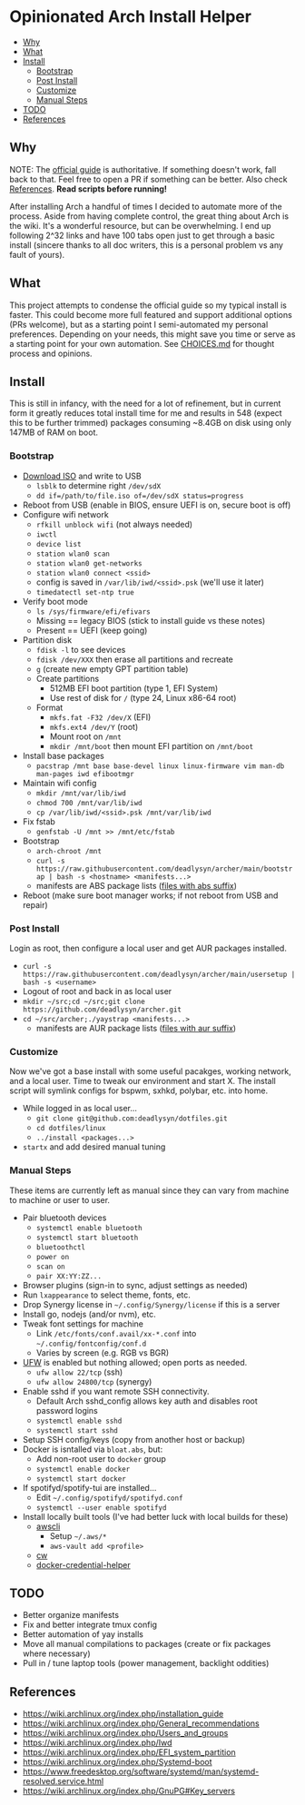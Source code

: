 # Opinionated Arch Install Helper

- [Why](#why)
- [What](#what)
- [Install](#install)
  - [Bootstrap](#bootstrap)
  - [Post Install](#post-install)
  - [Customize](#customize)
  - [Manual Steps](#manual-steps)
- [TODO](#todo)
- [References](#references)

## Why

NOTE: The [official guide](https://wiki.archlinux.org/index.php/installation_guide)
is authoritative. If something doesn't work, fall back to that. Feel free
to open a PR if something can be better. Also check [References](references).
**Read scripts before running!**

After installing Arch a handful of times I decided to automate more of
the process. Aside from having complete control, the great thing about Arch
is the wiki. It's a wonderful resource, but can be overwhelming. I end up following
2^32 links and have 100 tabs open just to get through a basic install
(sincere thanks to all doc writers, this is a personal problem vs any fault
of yours).

## What

This project attempts to condense the official guide so my typical install
is faster. This could become more full featured and support additional
options (PRs welcome), but as a starting point I semi-automated my
personal preferences. Depending on your needs, this might save you time
or serve as a starting point for your own automation.
See [CHOICES.md](https://github.com/deadlysyn/archer/blob/main/CHOICES.md)
for thought process and opinions.

## Install

This is still in infancy, with the need for a lot of refinement, but
in current form it greatly reduces total install time for me and results
in 548 (expect this to be further trimmed) packages consuming ~8.4GB on
disk using only 147MB of RAM on boot.

### Bootstrap

- [Download ISO](https://www.archlinux.org/download) and write to USB
  - `lsblk` to determine right `/dev/sdX`
  - `dd if=/path/to/file.iso of=/dev/sdX status=progress`
- Reboot from USB (enable in BIOS, ensure UEFI is on, secure boot is off)
- Configure wifi network
  - `rfkill unblock wifi` (not always needed)
  - `iwctl`
  - `device list`
  - `station wlan0 scan`
  - `station wlan0 get-networks`
  - `station wlan0 connect <ssid>`
  - config is saved in `/var/lib/iwd/<ssid>.psk` (we'll use it later)
  - `timedatectl set-ntp true`
- Verify boot mode
  - `ls /sys/firmware/efi/efivars`
  - Missing == legacy BIOS (stick to install guide vs these notes)
  - Present == UEFI (keep going)
- Partition disk
  - `fdisk -l` to see devices
  - `fdisk /dev/XXX` then erase all partitions and recreate
  - `g` (create new empty GPT partition table)
  - Create partitions
    - 512MB EFI boot partition (type 1, EFI System)
    - Use rest of disk for `/` (type 24, Linux x86-64 root)
  - Format
    - `mkfs.fat -F32 /dev/X` (EFI)
    - `mkfs.ext4 /dev/Y` (root)
    - Mount root on `/mnt`
    - `mkdir /mnt/boot` then mount EFI partition on `/mnt/boot`
- Install base packages
  - `pacstrap /mnt base base-devel linux linux-firmware vim man-db man-pages iwd efibootmgr`
- Maintain wifi config
  - `mkdir /mnt/var/lib/iwd`
  - `chmod 700 /mnt/var/lib/iwd`
  - `cp /var/lib/iwd/<ssid>.psk /mnt/var/lib/iwd`
- Fix fstab
  - `genfstab -U /mnt >> /mnt/etc/fstab`
- Bootstrap
  - `arch-chroot /mnt`
  - `curl -s https://raw.githubusercontent.com/deadlysyn/archer/main/bootstrap | bash -s <hostname> <manifests...>`
  - manifests are ABS package lists ([files with abs suffix](https://github.com/deadlysyn/archer/tree/main/manifests))
- Reboot (make sure boot manager works; if not reboot from USB and repair)

### Post Install

Login as root, then configure a local user and get AUR packages installed.

- `curl -s https://raw.githubusercontent.com/deadlysyn/archer/main/usersetup | bash -s <username>`
- Logout of root and back in as local user
- `mkdir ~/src;cd ~/src;git clone https://github.com/deadlysyn/archer.git`
- `cd ~/src/archer;./yaystrap <manifests...>`
  - manifests are AUR package lists ([files with aur suffix](https://github.com/deadlysyn/archer/tree/main/manifests))

### Customize

Now we've got a base install with some useful pacakges, working network, and
a local user. Time to tweak our environment and start X. The install script
will symlink configs for bspwm, sxhkd, polybar, etc. into home.

- While logged in as local user...
  - `git clone git@github.com:deadlysyn/dotfiles.git`
  - `cd dotfiles/linux`
  - `../install <packages...>`
- `startx` and add desired manual tuning

### Manual Steps

These items are currently left as manual since they can vary from
machine to machine or user to user.

- Pair bluetooth devices
  - `systemctl enable bluetooth`
  - `systemctl start bluetooth`
  - `bluetoothctl`
  - `power on`
  - `scan on`
  - `pair XX:YY:ZZ...`
- Browser plugins (sign-in to sync, adjust settings as needed)
- Run `lxappearance` to select theme, fonts, etc.
- Drop Synergy license in `~/.config/Synergy/license` if this is a server
- Install go, nodejs (and/or nvm), etc.
- Tweak font settings for machine
  - Link `/etc/fonts/conf.avail/xx-*.conf` into `~/.config/fontconfig/conf.d`
  - Varies by screen (e.g. RGB vs BGR)
- [UFW](https://wiki.archlinux.org/index.php/Uncomplicated_Firewall) is enabled but nothing allowed; open ports as needed.
  - `ufw allow 22/tcp` (ssh)
  - `ufw allow 24800/tcp` (synergy)
- Enable sshd if you want remote SSH connectivity.
  - Default Arch sshd_config allows key auth and disables root password logins
  - `systemctl enable sshd`
  - `systemctl start sshd`
- Setup SSH config/keys (copy from another host or backup)
- Docker is isntalled via `bloat.abs`, but:
  - Add non-root user to `docker` group
  - `systemctl enable docker`
  - `systemctl start docker`
- If spotifyd/spotify-tui are installed...
  - Edit `~/.config/spotifyd/spotifyd.conf`
  - `systemctl --user enable spotifyd`
- Install locally built tools (I've had better luck with local builds for these)
  - [awscli](https://docs.aws.amazon.com/cli/latest/userguide/install-cliv2-linux.html)
    - Setup `~/.aws/*`
    - `aws-vault add <profile>`
  - [cw](https://github.com/lucagrulla/cw)
  - [docker-credential-helper](https://github.com/docker/docker-credential-helpers)

## TODO

- Better organize manifests
- Fix and better integrate tmux config
- Better automation of yay installs
- Move all manual compilations to packages (create or fix packages where necessary)
- Pull in / tune laptop tools (power management, backlight oddities)

## References

- https://wiki.archlinux.org/index.php/installation_guide
- https://wiki.archlinux.org/index.php/General_recommendations
- https://wiki.archlinux.org/index.php/Users_and_groups
- https://wiki.archlinux.org/index.php/Iwd
- https://wiki.archlinux.org/index.php/EFI_system_partition
- https://wiki.archlinux.org/index.php/Systemd-boot
- https://www.freedesktop.org/software/systemd/man/systemd-resolved.service.html
- https://wiki.archlinux.org/index.php/GnuPG#Key_servers

